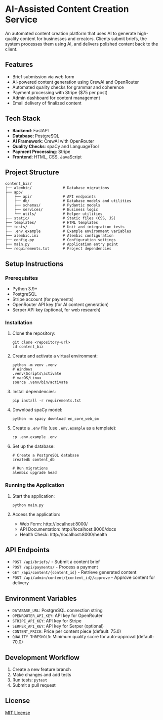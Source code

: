 # AI-Assisted Content Creation Service

An automated content creation platform that uses AI to generate high-quality content for businesses and creators. Clients submit briefs, the system processes them using AI, and delivers polished content back to the client.

## Features

- Brief submission via web form
- AI-powered content generation using CrewAI and OpenRouter
- Automated quality checks for grammar and coherence
- Payment processing with Stripe ($75 per post)
- Admin dashboard for content management
- Email delivery of finalized content

## Tech Stack

- **Backend**: FastAPI
- **Database**: PostgreSQL
- **AI Framework**: CrewAI with OpenRouter
- **Quality Checks**: spaCy and LanguageTool
- **Payment Processing**: Stripe
- **Frontend**: HTML, CSS, JavaScript

## Project Structure

```
content_biz/
├── alembic/              # Database migrations
├── app/
│   ├── api/              # API endpoints
│   ├── db/               # Database models and utilities
│   ├── schemas/          # Pydantic models
│   ├── services/         # Business logic
│   └── utils/            # Helper utilities
├── static/               # Static files (CSS, JS)
├── templates/            # HTML templates
├── tests/                # Unit and integration tests
├── .env.example          # Example environment variables
├── alembic.ini           # Alembic configuration
├── config.py             # Configuration settings
├── main.py               # Application entry point
└── requirements.txt      # Project dependencies
```

## Setup Instructions

### Prerequisites

- Python 3.9+
- PostgreSQL
- Stripe account (for payments)
- OpenRouter API key (for AI content generation)
- Serper API key (optional, for web research)

### Installation

1. Clone the repository:
   ```
   git clone <repository-url>
   cd content_biz
   ```

2. Create and activate a virtual environment:
   ```
   python -m venv .venv
   # Windows
   .venv\Scripts\activate
   # macOS/Linux
   source .venv/bin/activate
   ```

3. Install dependencies:
   ```
   pip install -r requirements.txt
   ```

4. Download spaCy model:
   ```
   python -m spacy download en_core_web_sm
   ```

5. Create a `.env` file (use `.env.example` as a template):
   ```
   cp .env.example .env
   ```

6. Set up the database:
   ```
   # Create a PostgreSQL database
   createdb content_db

   # Run migrations
   alembic upgrade head
   ```

### Running the Application

1. Start the application:
   ```
   python main.py
   ```

2. Access the application:
   - Web Form: http://localhost:8000/
   - API Documentation: http://localhost:8000/docs
   - Health Check: http://localhost:8000/health

## API Endpoints

- `POST /api/briefs/` - Submit a content brief
- `POST /api/payments/` - Process a payment
- `GET /api/content/{content_id}` - Retrieve generated content
- `POST /api/admin/content/{content_id}/approve` - Approve content for delivery

## Environment Variables

- `DATABASE_URL`: PostgreSQL connection string
- `OPENROUTER_API_KEY`: API key for OpenRouter
- `STRIPE_API_KEY`: API key for Stripe
- `SERPER_API_KEY`: API key for Serper (optional)
- `CONTENT_PRICE`: Price per content piece (default: 75.0)
- `QUALITY_THRESHOLD`: Minimum quality score for auto-approval (default: 70.0)

## Development Workflow

1. Create a new feature branch
2. Make changes and add tests
3. Run tests: `pytest`
4. Submit a pull request

## License

[MIT License](LICENSE)
